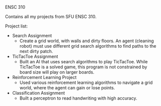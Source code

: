 ENSC 310

Contains all my projects from SFU ENSC 310. 

Project list:
  - Search Assignment
      - Create a grid world, with walls and dirty floors. An agent (cleaning robot) must use different grid search algorithms to find paths to the next dirty patch.
  - TicTacToe Assignment
      - Built an AI that uses search algorithms to play TicTacToe. While TicTacToe is a solved game, this program is not constrained by board size will play on larger boards.
  - Reinforcement Learning Project
      - Used various reinforcement learning algorithms to navigate a grid world, where the agent can gain or lose points.
  - Classification Assignment
      - Built a perceptron to read handwriting with high accuracy.
